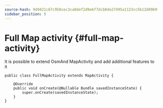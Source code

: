 ```yaml
---
source-hash: 9d9421c67c958cec3ca0def2d9e6f7dcb0de27495a1123cc5b12d8969f022143
sidebar_position: 5
---
```


# Full Map activity {#full-map-activity}
It is possible to extend OsmAnd MapActivity and add additional features to it

```
public class FullMapActivity extends MapActivity {

	@Override
	public void onCreate(@Nullable Bundle savedInstanceState) {
		super.onCreate(savedInstanceState);
	}
}
```